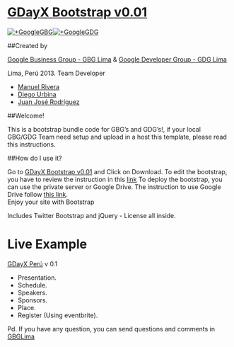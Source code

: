 
# [GDayX Bootstrap v0.01](http://github.com/GBGLima-pe/gbglima_gdayx) 
[![+GoogleGBG](https://lh6.googleusercontent.com/-0DhRkDheZdA/UWQ1IFbg5fI/AAAAAAAAABk/qwDqN-1TwCw/s250-no/GBG+Lima.png)](http://gplus.to/gbglima)[![+GoogleGDG](https://lh4.googleusercontent.com/-4mmpKxoPbkk/Ubo97EFuaxI/AAAAAAAAABo/opKVaHH3O3g/s250-no/gdglima.png)](http://gplus.to/gdglimape)

##Created by 

[Google Business Group - GBG Lima](http://gplus.to/gbglima) &
[Google Developer Group - GDG Lima](http://gplus.to/gdglimape)

Lima, Perú 2013.
Team Developer 

* [Manuel Rivera](http://gplus.to/manuelrc)	
* [Diego Urbina](http://gplus.to/alevandie)
* [Juan José Rodríguez](http://gplus.to/jrodriguezv10)

##Welcome!

This is a bootstrap bundle code for GBG’s and GDG’s!, if your local GBG/GDG  Team need setup and upload in a host this template, please read this instructions.

##How do I use it?

Go to [GDayX Bootstrap v0.01](https://github.com/GBGLima-pe/gbglima_gdayx) and Click on Download.
To edit the bootstrap, you have to review the instruction in this [link](http://twitter.github.io/bootstrap/)
To deploy the bootstrap, you can use the private server or Google Drive. The instruction to use Google Drive follow [this link](https://support.google.com/drive/answer/2881970?hl=en).  
Enjoy your site with Bootstrap

Includes Twitter Bootstrap and jQuery - License all inside.

**Live Example** 
================

[GDayX Perú](http://gbgperu.org/eventos/gday) v 0.1

* Presentation.
* Schedule.
* Speakers.
* Sponsors.
* Place.
* Register (Using eventbrite).


Pd. If you have any question, you can send questions and comments in [GBGLima](http://gplus.to/gbglima)




